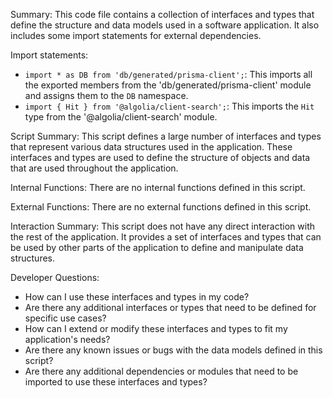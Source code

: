 Summary:
This code file contains a collection of interfaces and types that define the structure and data models used in a software application. It also includes some import statements for external dependencies.

Import statements:
- `import * as DB from 'db/generated/prisma-client';`: This imports all the exported members from the 'db/generated/prisma-client' module and assigns them to the `DB` namespace.
- `import { Hit } from '@algolia/client-search';`: This imports the `Hit` type from the '@algolia/client-search' module.

Script Summary:
This script defines a large number of interfaces and types that represent various data structures used in the application. These interfaces and types are used to define the structure of objects and data that are used throughout the application.

Internal Functions:
There are no internal functions defined in this script.

External Functions:
There are no external functions defined in this script.

Interaction Summary:
This script does not have any direct interaction with the rest of the application. It provides a set of interfaces and types that can be used by other parts of the application to define and manipulate data structures.

Developer Questions:
- How can I use these interfaces and types in my code?
- Are there any additional interfaces or types that need to be defined for specific use cases?
- How can I extend or modify these interfaces and types to fit my application's needs?
- Are there any known issues or bugs with the data models defined in this script?
- Are there any additional dependencies or modules that need to be imported to use these interfaces and types?